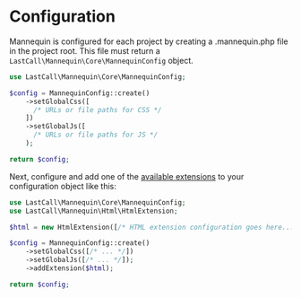 Configuration
=============

Mannequin is configured for each project by creating a .mannequin.php file in the project root.  This file must return a `LastCall\Mannequin\Core\MannequinConfig` object.


```php
use LastCall\Mannequin\Core\MannequinConfig;

$config = MannequinConfig::create()
    ->setGlobalCss([
      /* URLs or file paths for CSS */
    ])
    ->setGlobalJs([
      /* URLs or file paths for JS */
    );

return $config;
```

Next, configure and add one of the [available extensions](index.md#Extensions) to your configuration object like this:

```php
use LastCall\Mannequin\Core\MannequinConfig;
use LastCall\Mannequin\Html\HtmlExtension;

$html = new HtmlExtension([/* HTML extension configuration goes here... */);

$config = MannequinConfig::create()
    ->setGlobalCss([/* ... */])
    ->setGlobalJs([/* ... */]);
    ->addExtension($html);

return $config;
```